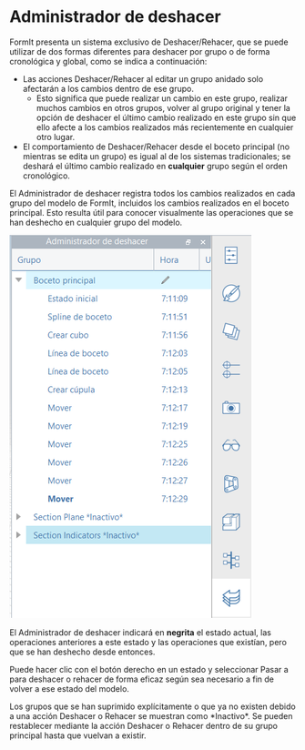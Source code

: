 # Administrador de deshacer

FormIt presenta un sistema exclusivo de Deshacer/Rehacer, que se puede utilizar de dos formas diferentes para deshacer por grupo o de forma cronológica y global, como se indica a continuación:

* Las acciones Deshacer/Rehacer al editar un grupo anidado solo afectarán a los cambios dentro de ese grupo.
   * Esto significa que puede realizar un cambio en este grupo, realizar muchos cambios en otros grupos, volver al grupo original y tener la opción de deshacer el último cambio realizado en este grupo sin que ello afecte a los cambios realizados más recientemente en cualquier otro lugar.
* El comportamiento de Deshacer/Rehacer desde el boceto principal \(no mientras se edita un grupo\) es igual al de los sistemas tradicionales; se deshará el último cambio realizado en **cualquier** grupo según el orden cronológico.

El Administrador de deshacer registra todos los cambios realizados en cada grupo del modelo de FormIt, incluidos los cambios realizados en el boceto principal. Esto resulta útil para conocer visualmente las operaciones que se han deshecho en cualquier grupo del modelo.

![](../.gitbook/assets/undo-manager.png)

El Administrador de deshacer indicará en **negrita** el estado actual, las operaciones anteriores a este estado y las operaciones que existían, pero que se han deshecho desde entonces.

Puede hacer clic con el botón derecho en un estado y seleccionar Pasar a para deshacer o rehacer de forma eficaz según sea necesario a fin de volver a ese estado del modelo.

Los grupos que se han suprimido explícitamente o que ya no existen debido a una acción Deshacer o Rehacer se muestran como \*Inactivo\*. Se pueden restablecer mediante la acción Deshacer o Rehacer dentro de su grupo principal hasta que vuelvan a existir.

